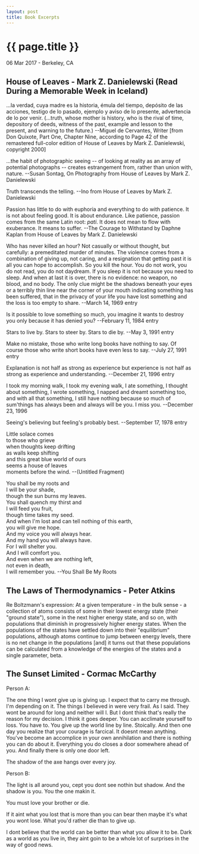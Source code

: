 ```yaml
---
layout: post
title: Book Excerpts
---
```


{{ page.title }}
================

<p class="meta">06 Mar 2017 - Berkeley, CA</p>

## House of Leaves - Mark Z. Danielewski (Read During a Memorable Week in Iceland)

...la verdad, cuya madre es la historia, émula del tiempo, depósito de las acciones, testigo de lo pasado, ejemplo y aviso de lo presente, advertencia de lo por venir. (...truth, whose mother is history, who is the rival of time, depository of deeds, witness of the past, example and lesson to the present, and warning to the future.) --Miguel de Cervantes, Writer [from Don Quixote, Part One, Chapter Nine, according to Page 42 of the remastered full-color edition of House of Leaves by Mark Z. Danielewski, copyright 2000]

...the habit of photographic seeing -- of looking at reality as an array of potential photographs -- creates estrangement from, rather than union with, nature. --Susan Sontag, On Photography from House of Leaves by Mark Z. Danielewski

Truth transcends the telling. --Ino from House of Leaves by Mark Z. Danielewski

Passion has little to do with euphoria and everything to do with patience. It is not about feeling good. It is about endurance. Like patience, passion comes from the same Latin root: *pati*. It does not mean to flow with exuberance. It means to suffer. --The Courage to Withstand by Daphne Kaplan from House of Leaves by Mark Z. Danielewski

Who has never killed an hour? Not casually or without thought, but carefully: a premeditated murder of minutes. The violence comes from a combination of giving up, not caring, and a resignation that getting past it is all you can hope to accomplish. So you kill the hour. You do not work, you do not read, you do not daydream. If you sleep it is not because you need to sleep. And when at last it is over, there is no evidence: no weapon, no blood, and no body. The only clue might be the shadows beneath your eyes or a terribly thin line near the corner of your mouth indicating something has been suffered, that in the privacy of your life you have lost something and the loss is too empty to share. --March 14, 1969 entry

Is it possible to love something so much, you imagine it wants to destroy you only because it has denied you? --February 11, 1984 entry

Stars to live by. Stars to steer by. Stars to die by. --May 3, 1991 entry

Make no mistake, those who write long books have nothing to say. Of course those who write short books have even less to say. --July 27, 1991 entry

Explanation is not half as strong as experience but experience is not half as strong as experience and understanding. --December 21, 1996 entry

I took my morning walk, I took my evening walk, I ate something, I thought about something, I wrote something, I napped and dreamt something too, and with all that something, I still have nothing because so much of sum'things has always been and always will be you. I miss you. --December 23, 1996

Seeing's believing but feeling's probably best. --September 17, 1978 entry

Little solace comes  
to those who grieve  
when thoughts keep drifting  
as walls keep shifting  
and this great blue world of ours  
seems a house of leaves  
moments before the wind. --(Untitled Fragment)

You shall be my roots and  
I will be your shade,  
though the sun burns my leaves.  
You shall quench my thirst and  
I will feed you fruit,  
though time takes my seed.  
And when I'm lost and can tell nothing of this earth,  
you will give me hope.  
And my voice you will always hear.  
And my hand you will always have.  
For I will shelter you.  
And I will comfort you.  
And even when we are nothing left,  
not even in death,  
I will remember you. --You Shall Be My Roots

## The Laws of Thermodynamics - Peter Atkins

Re Boltzmann's expression: At a given temperature - in the bulk sense - a collection of atoms consists of some in their lowest energy state (their "ground state"), some in the next higher energy state, and so on, with populations that diminish in progressively higher energy states. When the populations of the states have settled down into their "equilibrium" populations, although atoms continue to jump between energy levels, there is no net change in the populations [and] it turns out that these populations can be calculated from a knowledge of the energies of the states and a single parameter, beta.

## The Sunset Limited - Cormac McCarthy

Person A:

The one thing I wont give up is giving up. I expect that to carry me through. I'm depending on it. The things I believed in were very frail. As I said. They wont be around for long and neither will I. But I dont think that's really the reason for my decision. I think it goes deeper. You can acclimate yourself to loss. You have to. You give up the world line by line. Stoically. And then one day you realize that your courage is farcical. It doesnt mean anything. You've become an accomplice in your own annihilation and there is nothing you can do about it. Everything you do closes a door somewhere ahead of you. And finally there is only one door left.

The shadow of the axe hangs over every joy.

Person B:

The light is all around you, cept you dont see nothin but shadow. And the shadow is you. You the one makin it.

You must love your brother or die.

If it aint what you lost that is more than you can bear then maybe it's what you wont lose. What you'd rather die than to give up.

I dont believe that the world can be better than what you allow it to be. Dark as a world as you live in, they aint goin to be a whole lot of surprises in the way of good news.